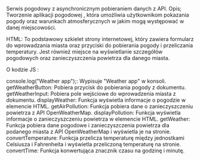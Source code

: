 Serwis pogodowy z asynchronicznym pobieraniem danych z API. Opis; Tworzenie aplikacji pogodowej , która umożliwia użytkownikom pokazania pogody oraz warunkach atmosferycznych w jakim mogą występować w danej miejscowości.

HTML: To podstawowy szkielet strony internetowej, który zawiera formularz do wprowadzania miasta oraz przyciski do pobierania pogody i przeliczania temperatury. Jest również miejsce na wyświetlanie szczegółów pogodowych oraz zanieczyszczenia powietrza dla danego miasta.

O kodzie JS :

console.log("Weather app");: Wypisuje "Weather app" w konsoli.
getWeatherButton: Pobiera przycisk do pobierania pogody z dokumentu.
getWeatherInput: Pobiera pole wejściowe do wprowadzenia miasta z dokumentu.
displayWeather: Funkcja wyświetla informacje o pogodzie w elemencie HTML.
getAirPollution: Funkcja pobiera dane o zanieczyszczeniu powietrza z API OpenWeatherMap.
displayPollution: Funkcja wyświetla informacje o zanieczyszczeniu powietrza w elemencie HTML.
getWeather: Funkcja pobiera dane pogodowe i zanieczyszczenia powietrza dla podanego miasta z API OpenWeatherMap i wyświetla je na stronie.
convertTemperature: Funkcja przelicza temperaturę między jednostkami Celsiusza i Fahrenheita i wyświetla przeliczoną temperaturę na stronie.
convertTime: Funkcja konwertująca znacznik czasu na godzinę i minutę.
